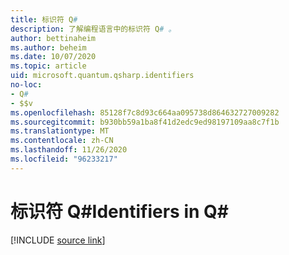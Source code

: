 ```yaml
---
title: 标识符 Q#
description: 了解编程语言中的标识符 Q# 。
author: bettinaheim
ms.author: beheim
ms.date: 10/07/2020
ms.topic: article
uid: microsoft.quantum.qsharp.identifiers
no-loc:
- Q#
- $$v
ms.openlocfilehash: 85128f7c8d93c664aa095738d864632727009282
ms.sourcegitcommit: b930bb59a1ba8f41d2edc9ed98197109aa8c7f1b
ms.translationtype: MT
ms.contentlocale: zh-CN
ms.lasthandoff: 11/26/2020
ms.locfileid: "96233217"
---
```

# <a name="identifiers-in-no-locq"></a><span data-ttu-id="922c3-103">标识符 Q#</span><span class="sxs-lookup"><span data-stu-id="922c3-103">Identifiers in Q#</span></span>

[!INCLUDE [source link](~/includes/qsharp-language/Specifications/Language/3_Expressions/Identifiers.md)]

